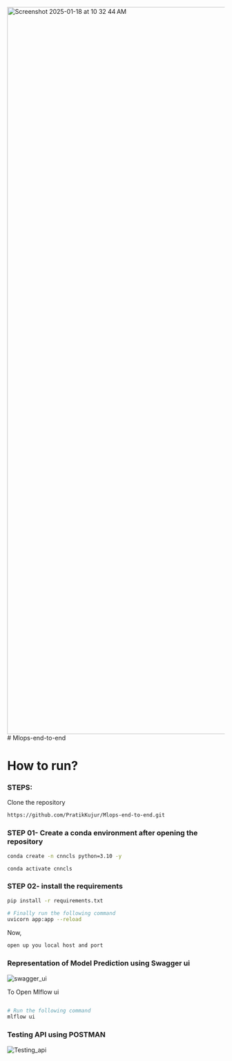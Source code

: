<img width="1680" alt="Screenshot 2025-01-18 at 10 32 44 AM" src="https://github.com/user-attachments/assets/da3793bf-e98c-4fb1-97d9-dbbcbd49fc75" /># Mlops-end-to-end

# How to run?
### STEPS:


Clone the repository

```bash
https://github.com/PratikKujur/Mlops-end-to-end.git
```
### STEP 01- Create a conda environment after opening the repository

```bash
conda create -n cnncls python=3.10 -y
```

```bash
conda activate cnncls
```


### STEP 02- install the requirements
```bash
pip install -r requirements.txt
```

```bash
# Finally run the following command
uvicorn app:app --reload

```

Now,
```bash
open up you local host and port
```
### Representation of Model Prediction using Swagger ui 
![swagger_ui](https://github.com/user-attachments/assets/6ac236a6-4155-46a4-893f-b595a708e89a)

To Open Mlflow ui
```bash

# Run the following command
mlflow ui 
```


### Testing API using POSTMAN
![Testing_api](https://github.com/user-attachments/assets/bdbc0f0e-8b2d-4050-b7e7-9e6eef866ee9)


